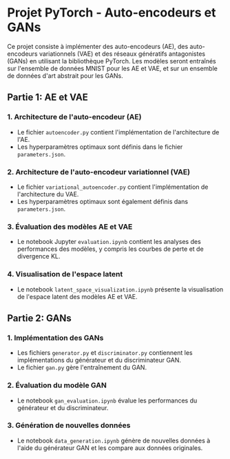 # Projet PyTorch - Auto-encodeurs et GANs

Ce projet consiste à implémenter des auto-encodeurs (AE), des auto-encodeurs variationnels (VAE) et des réseaux génératifs antagonistes (GANs) en utilisant la bibliothèque PyTorch. Les modèles seront entraînés sur l'ensemble de données MNIST pour les AE et VAE, et sur un ensemble de données d'art abstrait pour les GANs.

## Partie 1: AE et VAE

### 1. Architecture de l'auto-encodeur (AE)
- Le fichier `autoencoder.py` contient l'implémentation de l'architecture de l'AE.
- Les hyperparamètres optimaux sont définis dans le fichier `parameters.json`.

### 2. Architecture de l'auto-encodeur variationnel (VAE)
- Le fichier `variational_autoencoder.py` contient l'implémentation de l'architecture du VAE.
- Les hyperparamètres optimaux sont également définis dans `parameters.json`.

### 3. Évaluation des modèles AE et VAE
- Le notebook Jupyter `evaluation.ipynb` contient les analyses des performances des modèles, y compris les courbes de perte et de divergence KL.

### 4. Visualisation de l'espace latent
- Le notebook `latent_space_visualization.ipynb` présente la visualisation de l'espace latent des modèles AE et VAE.

## Partie 2: GANs

### 1. Implémentation des GANs
- Les fichiers `generator.py` et `discriminator.py` contiennent les implémentations du générateur et du discriminateur GAN.
- Le fichier `gan.py` gère l'entraînement du GAN.

### 2. Évaluation du modèle GAN
- Le notebook `gan_evaluation.ipynb` évalue les performances du générateur et du discriminateur.

### 3. Génération de nouvelles données
- Le notebook `data_generation.ipynb` génère de nouvelles données à l'aide du générateur GAN et les compare aux données originales.


